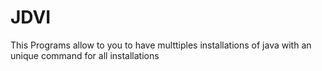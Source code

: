 # JDVI
This Programs allow to you to have multtiples installations of java with an unique command for all installations
